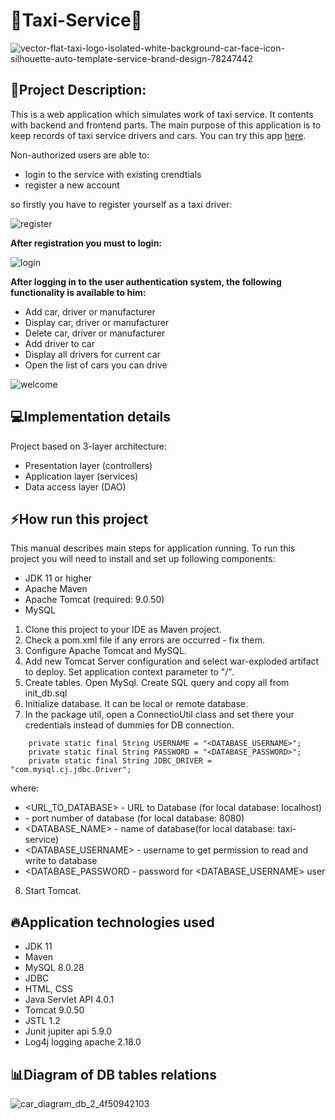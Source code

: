 # **🚕Taxi-Service🚕**

![vector-flat-taxi-logo-isolated-white-background-car-face-icon-silhouette-auto-template-service-brand-design-78247442](https://user-images.githubusercontent.com/96648890/187201983-00693691-b879-44e3-b390-95681072ac30.jpg)

<!-- ABOUT THE PROJECT -->
## **📢Project Description:**

This is a web application which simulates work of taxi service. It contents with backend and frontend parts.
The main purpose of this application is to keep records of taxi service drivers and cars. 
You can try this app [here](https://quiet-cove-19847.herokuapp.com).

Non-authorized users are able to:

- login to the service with existing crendtials
- register a new account

so firstly you have to register yourself as a taxi driver:


![register](https://user-images.githubusercontent.com/96648890/187210818-849c811c-0b45-4dd7-8f16-4037528e5af3.jpg)


**After registration you must to login:**


![login](https://user-images.githubusercontent.com/96648890/187211387-a32703bc-ebd6-4e5e-924e-b07e588afabc.jpg)

**After logging in to the user authentication system, the following functionality is available to him:**

- Add car, driver or manufacturer
- Display car, driver or manufacturer
- Delete car, driver or manufacturer
- Add driver to car
- Display all drivers for current car
- Open the list of cars you can drive

![welcome](https://user-images.githubusercontent.com/96648890/187212182-70c8ee70-f49c-4081-beff-b27594e398f9.jpg)


## 💻Implementation details

Project based on 3-layer architecture:

- Presentation layer (controllers)
- Application layer (services)
- Data access layer (DAO)

## ⚡How run this project

This manual describes main steps for application running. To run this project you will need to install and set up following components:

- JDK 11 or higher
- Apache Maven
- Apache Tomcat (required: 9.0.50)
- MySQL

1. Clone this project to your IDE as Maven project.
2. Check a pom.xml file if any errors are occurred - fix them.
3. Configure Apache Tomcat and MySQL.
4. Add new Tomcat Server configuration and select war-exploded artifact to deploy. Set application context parameter to "/".
5. Create tables. Open MySql. Create SQL query and copy all from init_db.sql
6. Initialize database. It can be local or remote database.
7. In the package util, open a ConnectioUtil class and set there your credentials instead of dummies for DB connection.

  ````private static final String URL = "jdbc:mysql://<URL_TO_DATABASE>:<PORT>/<DATABASE_NAME>?serverTimezone=UTC";
      private static final String USERNAME = "<DATABASE_USERNAME>";
      private static final String PASSWORD = "<DATABASE_PASSWORD>";
      private static final String JDBC_DRIVER = "com.mysql.cj.jdbc.Driver";
   ````  
  where:
- <URL_TO_DATABASE> - URL to Database (for local database: localhost)
- <PORT> - port number of database (for local database: 8080)
- <DATABASE_NAME> - name of database(for local database: taxi-service)
- <DATABASE_USERNAME> - username to get permission to read and write to database
- <DATABASE_PASSWORD - password for <DATABASE_USERNAME> user

8. Start Tomcat.

## 🔥Application technologies used

- JDK 11
- Maven
- MySQL 8.0.28
- JDBC
- HTML, CSS
- Java Servlet API 4.0.1
- Tomcat 9.0.50
- JSTL 1.2
- Junit jupiter api 5.9.0
- Log4j logging apache 2.18.0

## 📊Diagram of DB tables relations

![car_diagram_db_2_4f50942103](https://user-images.githubusercontent.com/96648890/187218716-d334aa4d-a8b2-4154-9057-5d8ef5ef44b8.png)
